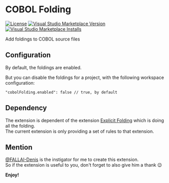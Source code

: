 COBOL Folding
================

[![License](https://img.shields.io/badge/license-MIT-blue.svg)](./LICENSE)
[![Visual Studio Marketplace Version](https://img.shields.io/visual-studio-marketplace/v/zokugun.cobol-folding.svg)](https://marketplace.visualstudio.com/items?itemName=zokugun.cobol-folding)
[![Visual Studio Marketplace Installs](https://img.shields.io/visual-studio-marketplace/i/zokugun.cobol-folding.svg)](https://marketplace.visualstudio.com/items?itemName=zokugun.cobol-folding)

Add foldings to COBOL source files

## Configuration

By default, the foldings are enabled.

But you can disable the foldings for a project, with the following workspace configuration:

```
"cobolFolding.enabled": false // true, by default
```

## Dependency

The extension is dependent of the extension [Explicit Folding](https://github.com/zokugun/vscode-explicit-folding) which is doing all the folding.<br />
The current extension is only providing a set of rules to that extension.

## Mention

[@FALLAI-Denis](https://github.com/FALLAI-Denis) is the instigator for me to create this extension.<br />
So if the extension is useful to you, don't forget to also give him a thank :wink:

**Enjoy!**
